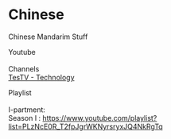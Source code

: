 # Chinese
Chinese Mandarim Stuff

Youtube<br><br>
Channels<br>
<a href="https://www.youtube.com/channel/UC9v3JGut2Z1PxrXEpGzgEAA">TesTV - Technology </a> <br>


Playlist<br><br>
I-partment:<br>
Season I : https://www.youtube.com/playlist?list=PLzNcE0R_T2fpJgrWKNyrsryxJQ4NkRgTq
